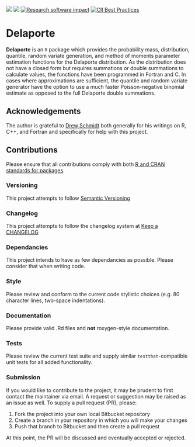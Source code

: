 [![](https://www.r-pkg.org/badges/version-last-release/Delaporte)](https://cran.r-project.org/package=Delaporte)
[![](https://cranlogs.r-pkg.org/badges/Delaporte)](https://cran.r-project.org/package=Delaporte)
[![Research software impact](http://depsy.org/api/package/cran/Delaporte/badge.svg)](http://depsy.org/package/r/Delaporte)
[![CII Best Practices](https://bestpractices.coreinfrastructure.org/projects/2011/badge)](https://bestpractices.coreinfrastructure.org/projects/2011)

# Delaporte

**Delaporte** is an `R` package which provides the probability mass, distribution, quantile, random variate generation, and method of moments parameter estimation functions for the Delaporte distribution. As the distribution does not have a closed form but requires summations or double summations to calculate values, the functions have been programmed in Fortran and C. In cases where approximations are sufficient, the quantile and random variate generator have the option to use a much faster Poisson-negative binomial estimate as opposed to the full Delaporte double summations.


## Acknowledgements
The author is grateful to [Drew Schmidt](https://github.com/wrathematics) both generally for his writings on R, C++, and Fortran and specifically for help with this project.

## Contributions
Please ensure that all contributions comply with both [R and CRAN standards for packages](https://cran.r-project.org/doc/manuals/r-release/R-exts.html).
### Versioning
This project attempts to follow [Semantic Versioning](http://semver.org/)
### Changelog
This project attempts to follow the changelog system at [Keep a CHANGELOG](http://keepachangelog.com/)
### Dependancies
This project intends to have as few dependancies as possible. Please consider that when writing code.
### Style
Please review and conform to the current code stylistic choices (e.g. 80 character lines, two-space indentations).
### Documentation
Please provide valid .Rd files and **not** roxygen-style documentation.
### Tests
Please review the current test suite and supply similar `testthat`-compatible unit tests for all added functionality. 
### Submission

If you would like to contribute to the project, it may be prudent to first contact the maintainer via email. A request or suggestion may be raised as an issue as well. To supply a pull request (PR), please:

 1. Fork the project into your own local Bitbucket repository
 2. Create a branch in your repository in which you will make your changes
 3. Push that branch to Bitbucket and then create a pull request
 
At this point, the PR will be discussed and eventually accepted or rejected.